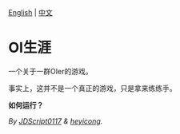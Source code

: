 [English](https://github.com/JeremyHe1209/OIers-Lives/blob/main/README.md) | [中文](https://github.com/JeremyHe1209/OIers-Lives/blob/main/README-zh.md)

# OI生涯

一个关于一群OIer的游戏。

事实上，这并不是一个真正的游戏，只是拿来练练手。

**如何运行？**

_By [JDScript0117](https://www.luogu.com/user/910593) & [heyicong](https://www.luogu.com/user/725640)._
